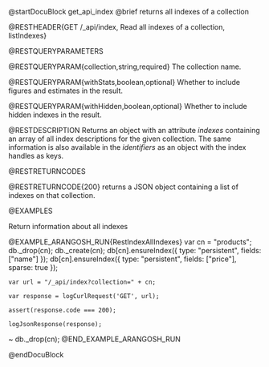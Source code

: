 
@startDocuBlock get_api_index
@brief returns all indexes of a collection

@RESTHEADER{GET /_api/index, Read all indexes of a collection, listIndexes}

@RESTQUERYPARAMETERS

@RESTQUERYPARAM{collection,string,required}
The collection name.

@RESTQUERYPARAM{withStats,boolean,optional}
Whether to include figures and estimates in the result.

@RESTQUERYPARAM{withHidden,boolean,optional}
Whether to include hidden indexes in the result.

@RESTDESCRIPTION
Returns an object with an attribute *indexes* containing an array of all
index descriptions for the given collection. The same information is also
available in the *identifiers* as an object with the index handles as
keys.

@RESTRETURNCODES

@RESTRETURNCODE{200}
returns a JSON object containing a list of indexes on that collection.

@EXAMPLES

Return information about all indexes

@EXAMPLE_ARANGOSH_RUN{RestIndexAllIndexes}
    var cn = "products";
    db._drop(cn);
    db._create(cn);
    db[cn].ensureIndex({ type: "persistent", fields: ["name"] });
    db[cn].ensureIndex({ type: "persistent", fields: ["price"], sparse: true });

    var url = "/_api/index?collection=" + cn;

    var response = logCurlRequest('GET', url);

    assert(response.code === 200);

    logJsonResponse(response);
  ~ db._drop(cn);
@END_EXAMPLE_ARANGOSH_RUN

@endDocuBlock
